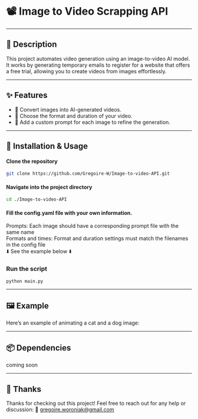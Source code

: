 # 📽️ Image to Video Scrapping API  

---

## 📝 Description  
This project automates video generation using an image-to-video AI model. It works by generating temporary emails to register for a website that offers a free trial, allowing you to create videos from images effortlessly.  

---

## ✨ Features  
- 🎥 Convert images into AI-generated videos.  
- 🔧 Choose the format and duration of your video.  
- 📝 Add a custom prompt for each image to refine the generation.  

---

## 🚀 Installation & Usage  
#### Clone the repository
```bash
git clone https://github.com/Gregoire-W/Image-to-video-API.git
```

#### Navigate into the project directory
```bash
cd ./Image-to-video-API
```

#### Fill the config.yaml file with your own information.
Prompts: Each image should have a corresponding prompt file with the same name  
Formats and times: Format and duration settings must match the filenames in the config file  
⬇️ See the example below ⬇️  

### Run the script
```bash
python main.py
```

---

## 🖼️ Example  
Here’s an example of animating a cat and a dog image:

---

## 📦 Dependencies
coming soon

---

## 🙌 Thanks
Thanks for checking out this project! Feel free to reach out for any help or discussion:
📧 gregoire.woroniak@gmail.com

